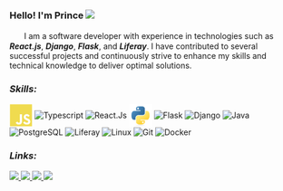 <h3 align="left">
  Hello! I'm Prince
  <img src="https://media.giphy.com/media/hvRJCLFzcasrR4ia7z/giphy.gif" width="25px"/>
</h3>

<div>
ㅤㅤI am a software developer with experience in technologies such as <i><b>React.js</b></i>, <i><b>Django</b></i>, <i><b>Flask</b></i>, and <i><b>Liferay</b></i>. I have contributed to several successful projects and continuously strive to enhance my skills and technical knowledge to deliver optimal solutions.
</div>

<h3 align=""><i>Skills:</i></h3>
<div align="">
  <img align="center" alt="JavaScript" height="40" width="40" src="https://raw.githubusercontent.com/devicons/devicon/master/icons/javascript/javascript-plain.svg"/>
  <img align="center" alt="Typescript" height="40" width="40" src="https://cdn.jsdelivr.net/gh/devicons/devicon/icons/typescript/typescript-plain.svg"/>
  <img align="center" alt="React.Js" height="40" width="40" src="https://cdn.jsdelivr.net/gh/devicons/devicon/icons/react/react-original.svg"/>
  <img align="center" alt="Python" height="40" width="40" src="https://raw.githubusercontent.com/devicons/devicon/master/icons/python/python-original.svg"/>
  <img align="center" alt="Flask" height="40" width="40" src="https://cdn.jsdelivr.net/gh/devicons/devicon/icons/flask/flask-original.svg"/>
  <img align="center" alt="Django" height="40" width="40" src="https://cdn.jsdelivr.net/gh/devicons/devicon/icons/django/django-plain.svg"/>
  <img align="center" alt="Java" height="40" width="40" src="https://cdn.jsdelivr.net/gh/devicons/devicon/icons/java/java-original.svg"/>
  <img align="center" alt="PostgreSQL" height="40" width="40" src="https://cdn.jsdelivr.net/gh/devicons/devicon/icons/postgresql/postgresql-original.svg"/>
  <img align="center" alt="Liferay" height="65" width="65" src="https://avatars.githubusercontent.com/u/131436?s=280&v=4"/>
  <img align="center" alt="Linux" height="40" width="40" src="https://cdn.jsdelivr.net/gh/devicons/devicon/icons/linux/linux-original.svg"/>
  <img align="center" alt="Git" height="40" width="40" src="https://cdn.jsdelivr.net/gh/devicons/devicon/icons/git/git-original.svg"/>
  <img align="center" alt="Docker" height="40" width="40" src="https://cdn.jsdelivr.net/gh/devicons/devicon/icons/docker/docker-plain.svg"/>
</div>

<h3><i>Links:</i></h3>
<div align="">
<a href="https://www.linkedin.com/in/prince-neres" target="_blank">
  <img src="https://img.shields.io/badge/LinkedIn-0077B5?style=for-the-badge&logo=linkedin&logoColor=white">
</a>
<a href="mailto:prince.neres@gmail.com" target="_blank">
  <img src="https://img.shields.io/badge/Gmail-D14836?style=for-the-badge&logo=gmail&logoColor=white">
</a>
<a href="https://wa.me/5561999675295" target="_blank">
  <img src="https://img.shields.io/badge/WhatsApp-25D366?style=for-the-badge&logo=whatsapp&logoColor=white">
</a>
<a href="https://princeneres.dev" target="_blank">
  <img src="https://img.shields.io/badge/website-000000?style=for-the-badge&logo=About.me&logoColor=white">
</a>
</div>
